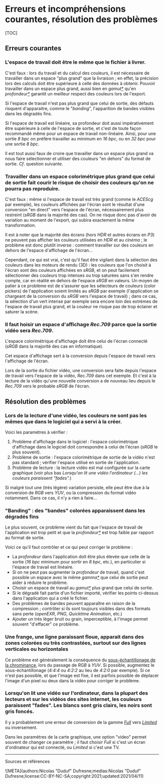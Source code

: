 # Erreurs et incompréhensions courantes, résolution des problèmes

[TOC]

## Erreurs courantes

### L'espace de travail doit être le même que le fichier à livrer.

C'est faux : lors du travail et du calcul des couleurs, il est nécessaire de travailler dans un espace "plus grand" que la livraison ; en effet, la précision lors des calculs doit être supérieure à celle des données à obtenir. Pouvoir travailler dans un espace plus grand, aussi bien en *gamut[\*](ZZ-vocabulaire.md)* qu'en *profondeur[\*](ZZ-vocabulaire.md)* garantit un meilleur respect des couleurs lors de l'export.

Si l'espace de travail n'est pas plus grand que celui de sortie, des défauts risquent d'apparaitre, comme le "*banding*", l'apparition de bandes visibles dans les dégradés fins.

Si l'espace de travail est linéaire, sa profondeur doit aussi impérativement être supérieure à celle de l'espace de sortie, et c'est de toute façon recommandé même pour un espace de travail non-linéaire. Ainsi, pour une sortie *8 bpc* on préfère travailler au minimum en *16 bpc*, ou en *32 bpc* pour une sortie *8 bpc*.

Il est tout aussi faux de croire que travailler dans un espace plus grand va nous faire sélectionner et utiliser des couleurs "en dehors" du format de sortie. *Cf*. question suivante.

### Travailler dans un espace colorimétrique plus grand que celui de sortie fait courir le risque de choisir des couleurs qu'on ne pourra pas reproduire.

C'est faux : même si l'espace de travail est très grand (comme le *ACEScg* par exemple), les couleurs affichées par l'écran sont le résultat d'une conversion "en direct" vers l'espace de l'écran, nécessairement plus restreint (*sRGB* dans la majorité des cas). On ne risque donc pas d'avoir de variation au moment de l'export, qui subira exactement la même transformation.

Il est à noter que la majorité des écrans (hors *HDR* et autres écrans en *P3*) ne peuvent pas afficher les couleurs utilisées en *HDR* et au *cinéma* ; le problème est donc plutôt inverse : comment travailler sur des couleurs en dehors de l'espace d'affichage de l'écran...

Cependant, ce qui est vrai, c'est qu'il faut être vigilant dans la sélection des couleurs dans les moteurs de rendu (3D) : les couleurs que l'on choisit à l'écran sont des couleurs affichées en *sRGB*, et on peut facilement sélectionner des couleurs trop intenses ou trop saturées sans s'en rendre compte, car en réalité en dehors de l'espace *sRGB* en valeurs. Un moyen de palier à ce problème est de s'assurer que les sélecteurs de couleurs (color pickers) de l'application soient limités au *sRGB* par exemple (l'application se chargeant de la conversion du *sRGB* vers l'espace de travail) ; dans ce cas, la sélection d'un vert intense par exemple sera encore loin des extrèmes de l'espace de travail plus grand, et la couleur ne risque pas de trop éclairer et saturer la scène.

### Il faut hoisir un espace d'affichage *Rec.709* parce que la sortie vidéo sera *Rec.709*.

L'espace colorimétrique d'affichage doit être celui de l'écran connecté (*sRGB* dans la majorité des cas en informatique).

Cet espace d'affichage sert à la conversion depuis l'espace de travail vers l'affichage de l'écran.

Lors de la sortie du fichier vidéo, une conversion sera faite depuis l'espace de travail vers l'espace de la vidéo, *Rec.709* dans cet exemple. Et c'est à la lecture de la vidéo qu'une nouvelle conversion a de nouveau lieu depuis le *Rec.709* vers le probable *sRGB* de l'écran.

## Résolution des problèmes

### Lors de la lecture d'une vidéo, les couleurs ne sont pas les mêmes que dans le logiciel qui a servi à la créer.

Voici les paramètres à vérifier :

1. Problème d'affichage dans le logiciel : l'espace colorimétrique d'affichage dans le logiciel doit correspondre à celui de l'écran (*sRGB* le plus souvent).
2. Problème de sortie : l'espace colorimétrique de sortie de la vidéo n'est pas standard ; vérifier l'espace utilisé en sortie de l'application.
3. Problème de lecture : la lecture vidéo est mal configurée sur la carte graphique (voir plus bas *Lorsqu'on lit une vidéo l'ordinateur (...) les couleurs paraissent "fades".*)

Si malgré tout une (très légère) variation persiste, elle peut être due à la conversion de *RGB* vers *YUV*, ou la compression du format vidéo notamment. Dans ce cas, il n'y a rien à faire...

### "Banding" : des "bandes" colorées apparaissent dans les dégradés fins

Le plus souvent, ce problème vient du fait que l'espace de travail de l'application est trop petit et que la *profondeur[\*](ZZ-vocabulaire.md)* est trop faible par rapport au format de sortie.

Voici ce qu'il faut contrôler et ce qui peut corriger le problème :

- La *profondeur* dans l'application doit être plus élevée que celle de la sortie (*16 bpc* minimum pour sortir en *8 bpc*, etc.), en particulier si l'espace de travail est linéaire.
- Si on ne peut pas augmenter la *profondeur* de travail, quand c'est possible un espace avec le même *gamma[\*](ZZ-vocabulaire.md)* que celui de sortie peut aider à réduire le problème.
- Choisir un espace de travail au *gamut[\*](ZZ-vocabulaire.md)* plus grand que celui de sortie.
- Si le dégradé fait partie d'un fichier importé, vérifier les points ci-dessus dans l'application qui a créé le fichier.
- Des problèmes de bandes peuvent apparaître en raison de la compression ; contrôler si ils sont toujours visibles dans des formats sans perte (*openEXR*, *PNG*, *Quicktime Animation*, etc.)
- Ajouter un très léger bruit ou grain, imperceptible, à l'image permet souvent "d'effacer" ce problème.

### Une frange, une ligne paraissant floue, apparait dans des zones colorées ou très contrastées, surtout sur des lignes verticales ou horizontales

Ce problème est généralement la conséquence du [sous-échantillonage de la chrominance](K-pix-format.md), lors du passage de *RGB* à *YUV*. Si possible, augmentez le sous-échantillonage (*4:4:4* ou *4:2:2* au lieu de *4:2:0* par exemple). Si ce n'est pas possible, et que l'image est fixe, il est parfois possible de déplacer l'image d'un pixel ou deux dans la vidéo pour corriger le problème.

### Lorsqu'on lit une vidéo sur l'ordinateur, dans la plupart des lecteurs et sur les vidéos des sites internet, les couleurs paraissent "fades". Les blancs sont gris clairs, les noirs sont gris foncés.

Il y a probablement une erreur de conversion de la gamme *[Full](K-pix-format.md)* vers *[Limited](K-pix-format.md)* ou inversement.

Dans les paramètres de la carte graphique, une option "video" permet souvent de changer ce paramètre ; il faut choisir *Full* si c'est un écran d'ordinateur qui est connecté, ou *Limited* si c'est une TV.

----
Sources et références

![META](authors:Nicolas "Duduf" Dufresne;medias:Nicolas "Duduf" Dufresne;license:CC-BY-NC-SA;copyright:2021;updated:2021/04/11)